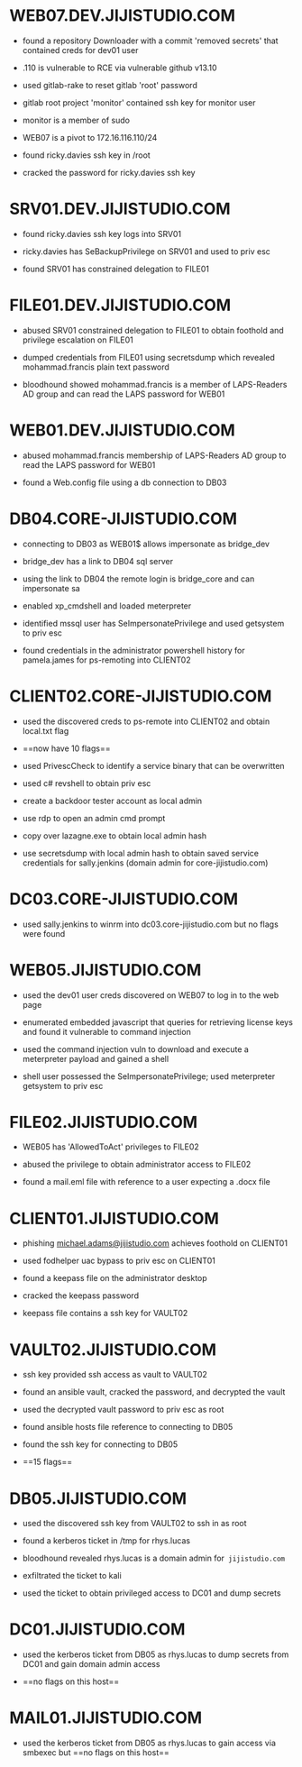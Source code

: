 # WEB07.DEV.JIJISTUDIO.COM

- found a repository Downloader with a commit 'removed secrets' that contained creds for dev01 user

- .110 is vulnerable to RCE via vulnerable github v13.10

- used gitlab-rake to reset gitlab 'root' password

- gitlab root project 'monitor' contained ssh key for monitor user

- monitor is a member of sudo

- WEB07 is a pivot to 172.16.116.110/24

- found ricky.davies ssh key in /root

- cracked the password for ricky.davies ssh key

  

# SRV01.DEV.JIJISTUDIO.COM

- found ricky.davies ssh key logs into SRV01

- ricky.davies has SeBackupPrivilege on SRV01 and used to priv esc

- found SRV01 has constrained delegation to FILE01

  

# FILE01.DEV.JIJISTUDIO.COM

- abused SRV01 constrained delegation to FILE01 to obtain foothold and privilege escalation on FILE01

- dumped credentials from FILE01 using secretsdump which revealed mohammad.francis plain text password

- bloodhound showed mohammad.francis is a member of LAPS-Readers AD group and can read the LAPS password for WEB01

  

# WEB01.DEV.JIJISTUDIO.COM

- abused mohammad.francis membership of LAPS-Readers AD group to read the LAPS password for WEB01

- found a Web.config file using a db connection to DB03

  

# DB04.CORE-JIJISTUDIO.COM

- connecting to DB03 as WEB01$ allows impersonate as bridge_dev

- bridge_dev has a link to DB04 sql server

- using the link to DB04 the remote login is bridge_core and can impersonate sa

- enabled xp_cmdshell and loaded meterpreter

- identified mssql user has SeImpersonatePrivilege and used getsystem to priv esc

- found credentials in the administrator powershell history for pamela.james for ps-remoting into CLIENT02

  

# CLIENT02.CORE-JIJISTUDIO.COM

- used the discovered creds to ps-remote into CLIENT02 and obtain local.txt flag

- ==now have 10 flags==

- used PrivescCheck to identify a service binary that can be overwritten

- used c# revshell to obtain priv esc

- create a backdoor tester account as local admin

- use rdp to open an admin cmd prompt

- copy over lazagne.exe to obtain local admin hash

- use secretsdump with local admin hash to obtain saved service credentials for sally.jenkins (domain admin for core-jijistudio.com)

  

# DC03.CORE-JIJISTUDIO.COM

- used sally.jenkins to winrm into dc03.core-jijistudio.com but no flags were found

  

# WEB05.JIJISTUDIO.COM

- used the dev01 user creds discovered on WEB07 to log in to the web page

- enumerated embedded javascript that queries for retrieving license keys and found it vulnerable to command injection

- used the command injection vuln to download and execute a meterpreter payload and gained a shell

- shell user possessed the SeImpersonatePrivilege; used meterpreter getsystem to priv esc

  

# FILE02.JIJISTUDIO.COM

- WEB05 has 'AllowedToAct' privileges to FILE02

- abused the privilege to obtain administrator access to FILE02

- found a mail.eml file with reference to a user expecting a .docx file

  

# CLIENT01.JIJISTUDIO.COM

- phishing michael.adams@jijistudio.com achieves foothold on CLIENT01

- used fodhelper uac bypass to priv esc on CLIENT01

- found a keepass file on the administrator desktop

- cracked the keepass password

- keepass file contains a ssh key for VAULT02

  

# VAULT02.JIJISTUDIO.COM

- ssh key provided ssh access as vault to VAULT02

- found an ansible vault, cracked the password, and decrypted the vault

- used the decrypted vault password to priv esc as root

- found ansible hosts file reference to connecting to DB05

- found the ssh key for connecting to DB05

- ==15 flags==

  

# DB05.JIJISTUDIO.COM

- used the discovered ssh key from VAULT02 to ssh in as root

- found a kerberos ticket in /tmp for rhys.lucas

- bloodhound revealed rhys.lucas is a domain admin for` jijistudio.com`

- exfiltrated the ticket to kali

- used the ticket to obtain privileged access to DC01 and dump secrets

  

# DC01.JIJISTUDIO.COM

- used the kerberos ticket from DB05 as rhys.lucas to dump secrets from DC01 and gain domain admin access

- ==no flags on this host==

  

# MAIL01.JIJISTUDIO.COM

- used the kerberos ticket from DB05 as rhys.lucas to gain access via smbexec but ==no flags on this host==